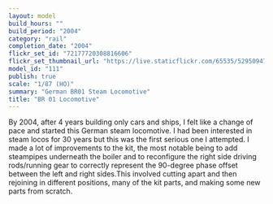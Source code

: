 ```yaml
---
layout: model
build_hours: ""
build_period: "2004"
category: "rail"
completion_date: "2004"
flickr_set_id: "72177720308816606"
flickr_set_thumbnail_url: "https://live.staticflickr.com/65535/52950947602_b52024db13_m.jpg"
model_id: "111"
publish: true
scale: "1/87 (HO)"
summary: "German BR01 Steam Locomotive"
title: "BR 01 Locomotive"
---
```


By 2004, after 4 years building only  cars and ships, I felt like a change of pace and started this German steam locomotive. I had been interested in steam locos for 30 years but this was the first serious one I attempted. I made a lot of improvements to the kit, the most notable being to add steampipes underneath the boiler and to reconfigure the right side driving rods/running gear to correctly represent the 90-degree phase offset between the left and right sides.This involved cutting apart and then rejoining in different positions, many of the kit parts, and making some new parts from scratch. 
